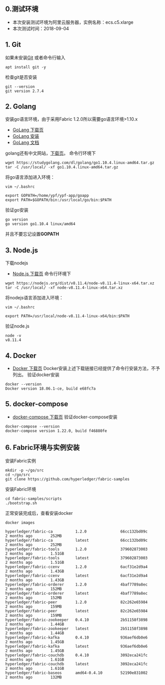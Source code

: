 ## 0.测试环境
- 本次安装测试环境为阿里云服务器，实例名称：ecs.c5.xlarge
- 本次测试时间：2018-09-04

## 1. Git
如果未安装[Git](https://git-scm.com/downloads)
或者命令行输入
```
apt install git -y
```
检查git是否安装
```
git --version
git version 2.7.4
```
## 2. Golang
安装go语言环境，由于采用Fabric 1.2.0所以需要go语言环境>1.10.x
- [GoLang 下载页](https://golang.org/dl)
- [GoLang 安装](https://golang.org/doc/install)
- [GoLang 文档](https://golang.org/doc/)

golang还有中文网站，[下载页](https://studygolang.com/dl)。
命令行环境下
```
wget https://studygolang.com/dl/golang/go1.10.4.linux-amd64.tar.gz
tar -C /usr/local/ -xf go1.10.4.linux-amd64.tar.gz
```
将go语言添加进入环境：
```
vim ~/.bashrc

export GOPATH=/home/ypf/ypf-app/goapp
export PATH=$GOPATH/bin:/usr/local/go/bin:$PATH
```
验证go安装
```
go version
go version go1.10.4 linux/amd64
```
并且不要忘记设置**GOPATH**
## 3. Node.js
下载nodejs
- [Node.js 下载页](https://nodejs.org/en/download/)
命令行环境下
```
wget https://nodejs.org/dist/v8.11.4/node-v8.11.4-linux-x64.tar.xz
tar -C /usr/local/ -xf node-v8.11.4-linux-x64.tar.xz
```
将nodejs语言添加进入环境：
```
vim ~/.bashrc

export PATH=/usr/local/node-v8.11.4-linux-x64/bin:$PATH
```
验证node.js
```
node -v
v8.11.4
```
## 4. Docker
- [Docker 下载页](https://docs.docker.com/install/linux/docker-ce/ubuntu/)
Docker安装上述下载链接已经提供了命令行安装方法，不予列出。
验证docker安装
```
docker --version
Docker version 18.06.1-ce, build e68fc7a
```
## 5. docker-compose
- [docker-compose 下载页](https://docs.docker.com/compose/)
验证docker-compose安装
```
docker-compose --version
docker-compose version 1.22.0, build f46880fe
```
## 6. Fabric环境与实例安装
安装Fabric实例
```
mkdir -p ~/go/src
cd ~/go/src
git clone https://github.com/hyperledger/fabric-samples
```
安装Fabric环境
```
cd fabric-samples/scripts
./bootstrap.sh
```
正常安装完成后，查看安装docker
```
docker images

hyperledger/fabric-ca          1.2.0               66cc132bd09c        2 months ago        252MB
hyperledger/fabric-ca          latest              66cc132bd09c        2 months ago        252MB
hyperledger/fabric-tools       1.2.0               379602873003        2 months ago        1.51GB
hyperledger/fabric-tools       latest              379602873003        2 months ago        1.51GB
hyperledger/fabric-ccenv       1.2.0               6acf31e2d9a4        2 months ago        1.43GB
hyperledger/fabric-ccenv       latest              6acf31e2d9a4        2 months ago        1.43GB
hyperledger/fabric-orderer     1.2.0               4baf7789a8ec        2 months ago        152MB
hyperledger/fabric-orderer     latest              4baf7789a8ec        2 months ago        152MB
hyperledger/fabric-peer        1.2.0               82c262e65984        2 months ago        159MB
hyperledger/fabric-peer        latest              82c262e65984        2 months ago        159MB
hyperledger/fabric-zookeeper   0.4.10              2b51158f3898        2 months ago        1.44GB
hyperledger/fabric-zookeeper   latest              2b51158f3898        2 months ago        1.44GB
hyperledger/fabric-kafka       0.4.10              936aef6db0e6        2 months ago        1.45GB
hyperledger/fabric-kafka       latest              936aef6db0e6        2 months ago        1.45GB
hyperledger/fabric-couchdb     0.4.10              3092eca241fc        2 months ago        1.61GB
hyperledger/fabric-couchdb     latest              3092eca241fc        2 months ago        1.61GB
hyperledger/fabric-baseos      amd64-0.4.10        52190e831002        2 months ago        132MB
```

